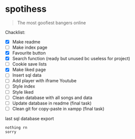 # spotihess
> The most goofiest bangers online

Chacklist:

- [x] Make readme
- [ ] Make index page
- [x] Favourite button
- [x] Search function (ready but unused bc useless for project)
- [ ] Cookie save lists
- [x] Make liked page
- [ ] Insert sql data
- [ ] Add player with iframe Youtube
- [ ] Style index
- [ ] Style liked
- [ ] Clean database with all songs and data
- [ ] Update database in readme (final task)
- [ ] Clean git for copy-paste in xampp (final task)

last sql database export

```
nothing rn
sorry
```
  
